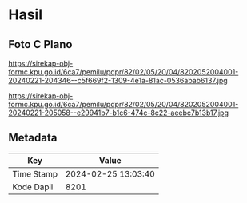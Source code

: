 # Hasil

## Foto C Plano

https://sirekap-obj-formc.kpu.go.id/6ca7/pemilu/pdpr/82/02/05/20/04/8202052004001-20240221-204346--c5f669f2-1309-4e1a-81ac-0536abab6137.jpg

https://sirekap-obj-formc.kpu.go.id/6ca7/pemilu/pdpr/82/02/05/20/04/8202052004001-20240221-205058--e29941b7-b1c6-474c-8c22-aeebc7b13b17.jpg


## Metadata

| Key        | Value               |
| ---------- | ------------------- |
| Time Stamp | 2024-02-25 13:03:40 |
| Kode Dapil | 8201                |



